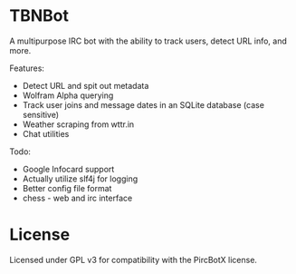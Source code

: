 # TBNBot
A multipurpose IRC bot with the ability to track users, detect URL info, and more.

Features:  
* Detect URL and spit out metadata  
* Wolfram Alpha querying  
* Track user joins and message dates in an SQLite database (case sensitive)
* Weather scraping from wttr.in  
* Chat utilities

Todo:   
* Google Infocard support
* Actually utilize slf4j for logging
* Better config file format  
* chess - web and irc interface


# License
Licensed under GPL v3 for compatibility with the PircBotX license.
